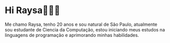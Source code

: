 # Hi Raysa👩🏻‍💻
Me chamo Raysa, tenho 20 anos e sou natural de São Paulo, atualmente sou estudante de Ciencia da Computação, estou iniciando meus estudos na linguagens de programação e aprimorando minhas habilidades.


